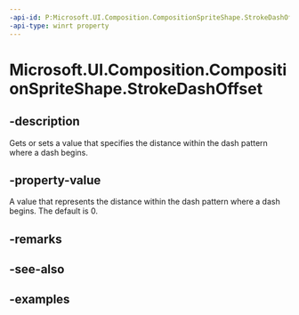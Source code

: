 ```yaml
---
-api-id: P:Microsoft.UI.Composition.CompositionSpriteShape.StrokeDashOffset
-api-type: winrt property
---
```


<!-- Property syntax.
public float StrokeDashOffset { get;  set; }
-->

# Microsoft.UI.Composition.CompositionSpriteShape.StrokeDashOffset

## -description

Gets or sets a value that specifies the distance within the dash pattern where a dash begins.

## -property-value

A value that represents the distance within the dash pattern where a dash begins. The default is 0.

## -remarks

## -see-also

## -examples

